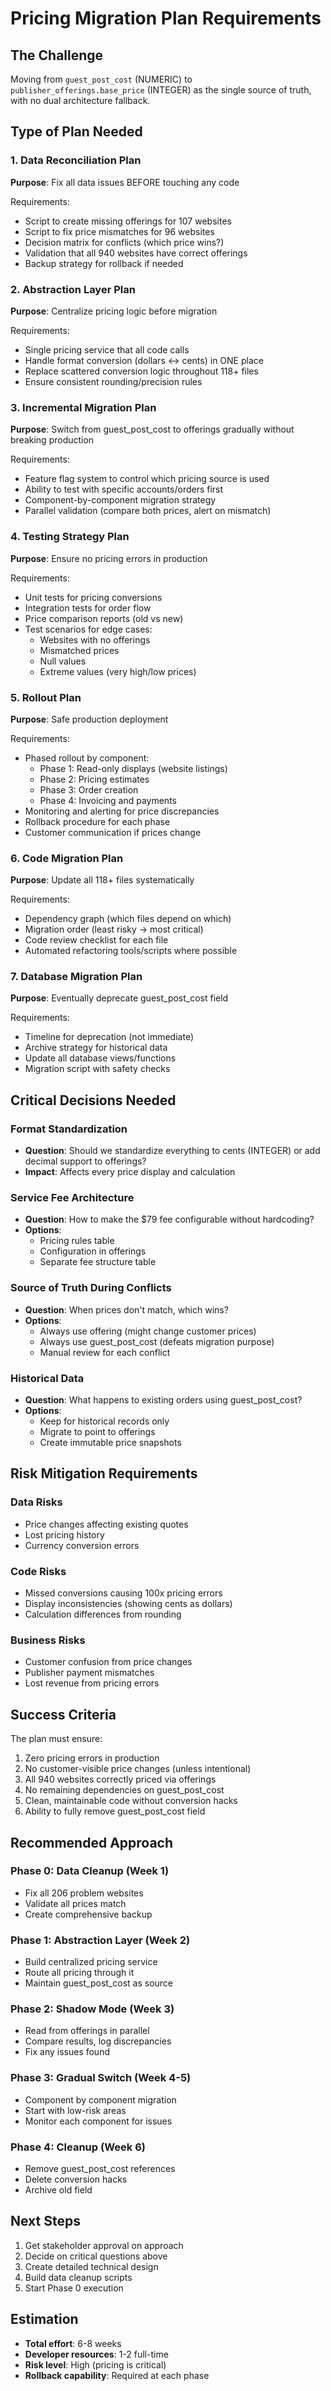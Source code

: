 # Pricing Migration Plan Requirements

## The Challenge

Moving from `guest_post_cost` (NUMERIC) to `publisher_offerings.base_price` (INTEGER) as the single source of truth, with no dual architecture fallback.

## Type of Plan Needed

### 1. Data Reconciliation Plan
**Purpose**: Fix all data issues BEFORE touching any code

Requirements:
- Script to create missing offerings for 107 websites
- Script to fix price mismatches for 96 websites  
- Decision matrix for conflicts (which price wins?)
- Validation that all 940 websites have correct offerings
- Backup strategy for rollback if needed

### 2. Abstraction Layer Plan
**Purpose**: Centralize pricing logic before migration

Requirements:
- Single pricing service that all code calls
- Handle format conversion (dollars ↔ cents) in ONE place
- Replace scattered conversion logic throughout 118+ files
- Ensure consistent rounding/precision rules

### 3. Incremental Migration Plan
**Purpose**: Switch from guest_post_cost to offerings gradually without breaking production

Requirements:
- Feature flag system to control which pricing source is used
- Ability to test with specific accounts/orders first
- Component-by-component migration strategy
- Parallel validation (compare both prices, alert on mismatch)

### 4. Testing Strategy Plan
**Purpose**: Ensure no pricing errors in production

Requirements:
- Unit tests for pricing conversions
- Integration tests for order flow
- Price comparison reports (old vs new)
- Test scenarios for edge cases:
  - Websites with no offerings
  - Mismatched prices
  - Null values
  - Extreme values (very high/low prices)

### 5. Rollout Plan
**Purpose**: Safe production deployment

Requirements:
- Phased rollout by component:
  - Phase 1: Read-only displays (website listings)
  - Phase 2: Pricing estimates
  - Phase 3: Order creation
  - Phase 4: Invoicing and payments
- Monitoring and alerting for price discrepancies
- Rollback procedure for each phase
- Customer communication if prices change

### 6. Code Migration Plan
**Purpose**: Update all 118+ files systematically

Requirements:
- Dependency graph (which files depend on which)
- Migration order (least risky → most critical)
- Code review checklist for each file
- Automated refactoring tools/scripts where possible

### 7. Database Migration Plan
**Purpose**: Eventually deprecate guest_post_cost field

Requirements:
- Timeline for deprecation (not immediate)
- Archive strategy for historical data
- Update all database views/functions
- Migration script with safety checks

## Critical Decisions Needed

### Format Standardization
- **Question**: Should we standardize everything to cents (INTEGER) or add decimal support to offerings?
- **Impact**: Affects every price display and calculation

### Service Fee Architecture  
- **Question**: How to make the $79 fee configurable without hardcoding?
- **Options**:
  - Pricing rules table
  - Configuration in offerings
  - Separate fee structure table

### Source of Truth During Conflicts
- **Question**: When prices don't match, which wins?
- **Options**:
  - Always use offering (might change customer prices)
  - Always use guest_post_cost (defeats migration purpose)
  - Manual review for each conflict

### Historical Data
- **Question**: What happens to existing orders using guest_post_cost?
- **Options**:
  - Keep for historical records only
  - Migrate to point to offerings
  - Create immutable price snapshots

## Risk Mitigation Requirements

### Data Risks
- Price changes affecting existing quotes
- Lost pricing history
- Currency conversion errors

### Code Risks  
- Missed conversions causing 100x pricing errors
- Display inconsistencies (showing cents as dollars)
- Calculation differences from rounding

### Business Risks
- Customer confusion from price changes
- Publisher payment mismatches
- Lost revenue from pricing errors

## Success Criteria

The plan must ensure:
1. Zero pricing errors in production
2. No customer-visible price changes (unless intentional)
3. All 940 websites correctly priced via offerings
4. No remaining dependencies on guest_post_cost
5. Clean, maintainable code without conversion hacks
6. Ability to fully remove guest_post_cost field

## Recommended Approach

### Phase 0: Data Cleanup (Week 1)
- Fix all 206 problem websites
- Validate all prices match
- Create comprehensive backup

### Phase 1: Abstraction Layer (Week 2)
- Build centralized pricing service
- Route all pricing through it
- Maintain guest_post_cost as source

### Phase 2: Shadow Mode (Week 3)
- Read from offerings in parallel
- Compare results, log discrepancies
- Fix any issues found

### Phase 3: Gradual Switch (Week 4-5)
- Component by component migration
- Start with low-risk areas
- Monitor each component for issues

### Phase 4: Cleanup (Week 6)
- Remove guest_post_cost references
- Delete conversion hacks
- Archive old field

## Next Steps

1. Get stakeholder approval on approach
2. Decide on critical questions above
3. Create detailed technical design
4. Build data cleanup scripts
5. Start Phase 0 execution

## Estimation

- **Total effort**: 6-8 weeks
- **Developer resources**: 1-2 full-time
- **Risk level**: High (pricing is critical)
- **Rollback capability**: Required at each phase